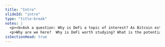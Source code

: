 ```yaml
---
title: "Intro"
slideId: "intro"
type: "title-break"
notes: |
  <p><b>Ask a question: Why is DeFi a topic of interest? As Bitcoin established centralized money, new innovation trends are exploring if a decentralized financial system can function.</b></p> 
  <p>Why are we here?  Why is DeFi worth studying? What is the potential impact that DeFi could have?<p>
isSectionHead: true
---
```

